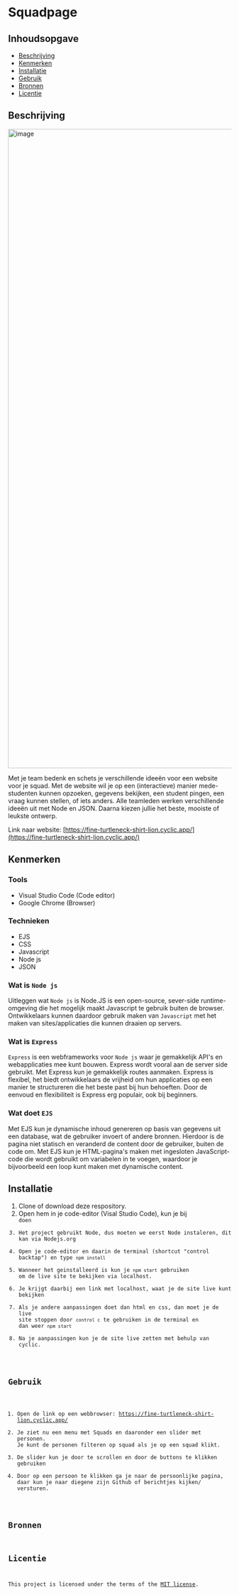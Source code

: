# Squadpage
<!-- Geef je project een titel en schrijf in één zin wat het is -->

## Inhoudsopgave

  * [Beschrijving](#beschrijving)
  * [Kenmerken](#kenmerken)
  * [Installatie](#installatie)
  * [Gebruik](#gebruik)
  * [Bronnen](#bronnen)
  * [Licentie](#licentie)

## Beschrijving
<img width="1440" alt="image" src="https://github.com/Lmikkers/connect-your-tribe-squad-page/assets/94455811/b6c98ff3-97d7-402c-b025-34acbb6691f7">

Met je team bedenk en schets je verschillende ideeën voor een website voor je squad. Met de website wil je op een (interactieve) manier mede-studenten kunnen opzoeken, gegevens bekijken, een student pingen, een vraag kunnen stellen, of iets anders. Alle teamleden werken verschillende ideeën uit met Node en JSON. Daarna kiezen jullie het beste, mooiste of leukste ontwerp.

Link naar website: [https://fine-turtleneck-shirt-lion.cyclic.app/](https://fine-turtleneck-shirt-lion.cyclic.app/)

## Kenmerken
<!-- Bij Kenmerken staat welke technieken zijn gebruikt en hoe. Wat is de HTML structuur? Wat zijn de belangrijkste dingen in CSS? Wat is er met Javascript gedaan en hoe? Misschien heb je een framwork of library gebruikt? -->
### Tools
- Visual Studio Code (Code editor)
- Google Chrome (Browser)

### Technieken
- EJS
- CSS
- Javascript
- Node js
- JSON

### Wat is `Node js`
Uitleggen wat `Node js` is
Node.JS is een open-source, sever-side runtime-omgeving die het mogelijk maakt Javascript te gebruik buiten de browser. Ontwikkelaars kunnen daardoor gebruik maken van `Javascript` met het maken van sites/applicaties die kunnen draaien op servers. 

<!-- Node.js is een open-source, server-side runtime-omgeving die JavaScript mogelijk maakt buiten de webbrowser. Het stelt ontwikkelaars in staat om JavaScript te gebruiken voor het bouwen van applicaties die kunnen draaien op servers. Met Node.js kunnen ontwikkelaars efficiënt omgaan met data en kunnen ze gebruikmaken van een breed scala aan handige functies. Het staat bekend om zijn snelheid en schaalbaarheid, waardoor het een populaire keuze is voor het ontwikkelen van zowel kleine scripts als grote, complexe applicaties. -->



### Wat is `Express`
`Express` is een webframeworks voor `Node js` waar je gemakkelijk API's en webapplicaties mee kunt bouwen. Express wordt vooral aan de server side gebruikt. Met Express kun je gemakkelijk routes aanmaken. Express is flexibel, het biedt ontwikkelaars de vrijheid om hun applicaties op een manier te structureren die het beste past bij hun behoeften. Door de eenvoud en  flexibiliteit is Express erg populair, ook bij beginners.


### Wat doet `EJS`
Met EJS kun je dynamische inhoud genereren op basis van gegevens uit een database, wat de gebruiker invoert of andere bronnen. Hierdoor is de pagina niet statisch en veranderd de content door de gebruiker, buiten de code om. Met EJS kun je HTML-pagina's maken met ingesloten JavaScript-code die wordt gebruikt om variabelen in te voegen, waardoor je bijvoorbeeld een loop kunt maken met dynamische content.

## Installatie
<!-- Bij Installatie staat stap-voor-stap beschreven hoe je de development omgeving moet inrichten om aan de repository te kunnen werken. -->
1. Clone of download deze respository.
2. Open hem in je code-editor (Visal Studio Code), kun je bij <code> doen
4. Het project gebruikt Node, dus moeten we eerst Node instaleren, dit kan via Nodejs.org
5. Open je code-editor en daarin de terminal (shortcut "control backtap") en type `npm install`
6. Wanneer het geinstalleerd is kun je `npm start` gebruiken om de live site te bekijken via localhost.
7. Je krijgt daarbij een link met localhost, waat je de site live kunt bekijken
8. Als je andere aanpassingen doet dan html en css, dan moet je de live site stoppen door `control c` te gebruiken in de terminal en dan weer `npm start`
9. Na je aanpassingen kun je de site live zetten met behulp van cyclic.


## Gebruik
1. Open de link op een webbrowser: https://fine-turtleneck-shirt-lion.cyclic.app/
2. Je ziet nu een menu met Squads en daaronder een slider met personen. Je kunt de personen filteren op squad als je op een squad klikt.
3. De slider kun je door te scrollen en door de buttons te klikken gebruiken
4. Door op een persoon te klikken ga je naar de persoonlijke pagina, daar kun je naar diegene zijn Github of berichtjes kijken/ versturen.


## Bronnen

## Licentie
This project is licensed under the terms of the [MIT license](./LICENSE).
